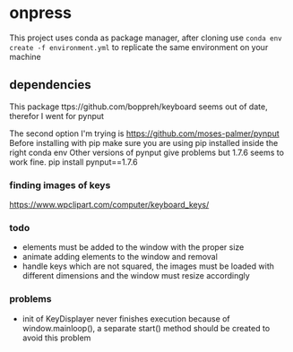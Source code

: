 # onpress

This project uses conda as package manager, after cloning use
`conda env create -f environment.yml`
to replicate the same environment on your machine

## dependencies

This package ttps://github.com/boppreh/keyboard seems out of date, therefor I went for pynput

The second option I'm trying is https://github.com/moses-palmer/pynput
Before installing with pip make sure you are using pip installed inside the right conda env
Other versions of pynput give problems but 1.7.6 seems to work fine.
    pip install pynput==1.7.6

### finding images of keys
https://www.wpclipart.com/computer/keyboard_keys/

### todo
- elements must be added to the window with the proper size
- animate adding elements to the window and removal
- handle keys which are not squared, the images must be loaded with different dimensions and
the window must resize accordingly

### problems
- init of KeyDisplayer never finishes execution because of window.mainloop(), a separate start() method should be
created to avoid this problem